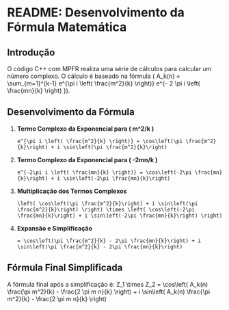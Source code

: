 # README: Desenvolvimento da Fórmula Matemática

## Introdução
O código C++ com MPFR realiza uma série de cálculos para calcular um número complexo. O cálculo é baseado na fórmula \( A_k(n) = \sum_{m=1}^{k-1} e^{\pi i \left( \frac{m^2}{k} \right)} e^{- 2 \pi i \left( \frac{mn}{k} \right) }\).

## Desenvolvimento da Fórmula
1. **Termo Complexo da Exponencial para \( m^2/k \)**
    ```
    e^{\pi i \left( \frac{m^2}{k} \right)} = \cos\left(\pi \frac{m^2}{k}\right) + i \sin\left(\pi \frac{m^2}{k}\right)
    ```

2. **Termo Complexo da Exponencial para \( -2mn/k \)**
    ```
    e^{-2\pi i \left( \frac{mn}{k} \right)} = \cos\left(-2\pi \frac{mn}{k}\right) + i \sin\left(-2\pi \frac{mn}{k}\right)
    ```

3. **Multiplicação dos Termos Complexos**
    ```
    \left( \cos\left(\pi \frac{m^2}{k}\right) + i \sin\left(\pi \frac{m^2}{k}\right) \right) \times \left( \cos\left(-2\pi \frac{mn}{k}\right) + i \sin\left(-2\pi \frac{mn}{k}\right) \right)
    ```

4. **Expansão e Simplificação**
    ```
    = \cos\left(\pi \frac{m^2}{k} - 2\pi \frac{mn}{k}\right) + i \sin\left(\pi \frac{m^2}{k} - 2\pi \frac{mn}{k}\right)
    ```

## Fórmula Final Simplificada
A fórmula final após a simplificação é:
Z_1 \times Z_2 = \cos\left( A_k(n) \frac{\pi m^2}{k} - \frac{2 \pi m n}{k} \right) + i \sin\left( A_k(n) \frac{\pi m^2}{k} - \frac{2 \pi m n}{k} \right)
